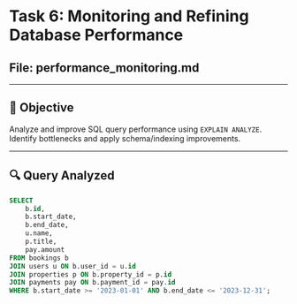 # Task 6: Monitoring and Refining Database Performance
## File: performance_monitoring.md

---

## 🎯 Objective
Analyze and improve SQL query performance using `EXPLAIN ANALYZE`. Identify bottlenecks and apply schema/indexing improvements.

---

## 🔍 Query Analyzed

```sql
SELECT
    b.id,
    b.start_date,
    b.end_date,
    u.name,
    p.title,
    pay.amount
FROM bookings b
JOIN users u ON b.user_id = u.id
JOIN properties p ON b.property_id = p.id
JOIN payments pay ON b.payment_id = pay.id
WHERE b.start_date >= '2023-01-01' AND b.end_date <= '2023-12-31';